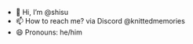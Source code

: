 - 👋 Hi, I’m @shisu
- 📫 How to reach me? via Discord @knittedmemories
- 😄 Pronouns: he/him


<!---
rhmqGH/rhmqGH is a ✨ special ✨ repository because its `README.md` (this file) appears on your GitHub profile.
You can click the Preview link to take a look at your changes.
--->

